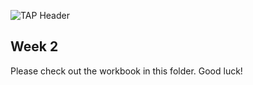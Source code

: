 ![TAP Header](../assets/tap.png)

## Week 2

Please check out the workbook in this folder. Good luck!
